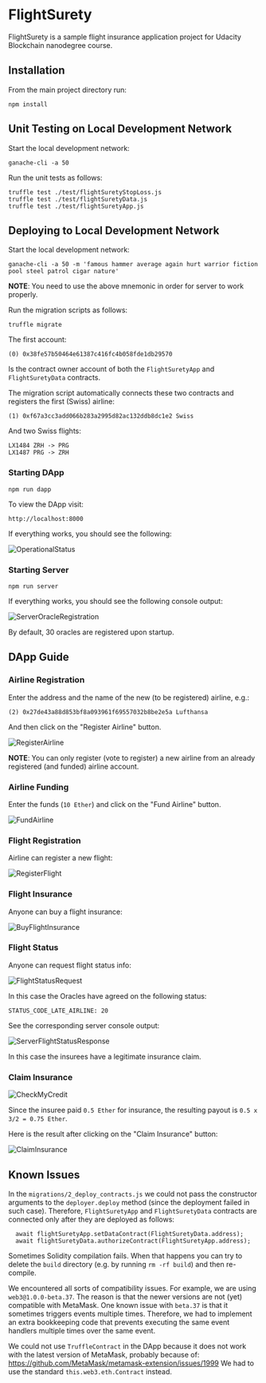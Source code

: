 # FlightSurety

FlightSurety is a sample flight insurance application project for
Udacity Blockchain nanodegree course.

## Installation

From the main project directory run:

```
npm install
```

## Unit Testing on Local Development Network

Start the local development network:

```
ganache-cli -a 50
```

Run the unit tests as follows:

```
truffle test ./test/flightSuretyStopLoss.js
truffle test ./test/flightSuretyData.js
truffle test ./test/flightSuretyApp.js
```

## Deploying to Local Development Network

Start the local development network:

```
ganache-cli -a 50 -m 'famous hammer average again hurt warrior fiction pool steel patrol cigar nature'
```

**NOTE**: You need to use the above mnemonic in order for server to work
properly.

Run the migration scripts as follows:

```
truffle migrate
```

The first account:

```
(0) 0x38fe57b50464e61387c416fc4b058fde1db29570
```

Is the contract owner account of both the `FlightSuretyApp` and
`FlightSuretyData` contracts.

The migration script automatically connects these two contracts and registers
the first (Swiss) airline:

```
(1) 0xf67a3cc3add066b283a2995d82ac132ddb8dc1e2 Swiss
```

And two Swiss flights:

```
LX1484 ZRH -> PRG
LX1487 PRG -> ZRH
```

### Starting DApp

```
npm run dapp
```

To view the DApp visit:

`http://localhost:8000`

If everything works, you should see the following:

![OperationalStatus](img/00_OperationalStatus.png "Operational Status")

### Starting Server

```
npm run server
```

If everything works, you should see the following console output:

![ServerOracleRegistration](img/01_ServerOracleRegistration.png "Server Oracle Registration")

By default, 30 oracles are registered upon startup.

## DApp Guide

### Airline Registration

Enter the address and the name of the new (to be registered) airline, e.g.:

```
(2) 0x27de43a88d853bf8a093961f69557032b8be2e5a Lufthansa
```

And then click on the "Register Airline" button.

![RegisterAirline](img/02_RegisterAirline.png "Register Airline")

**NOTE**: You can only register (vote to register) a new airline from an
already registered (and funded) airline account.

### Airline Funding

Enter the funds (`10 Ether`) and click on the "Fund Airline" button.

![FundAirline](img/03_FundAirline.png "Fund Airline")

### Flight Registration

Airline can register a new flight:

![RegisterFlight](img/04_RegisterFlight.png "Register Flight")

### Flight Insurance

Anyone can buy a flight insurance:

![BuyFlightInsurance](img/05_BuyFlightInsurance.png "Buy Flight Insurance")

### Flight Status

Anyone can request flight status info:

![FlightStatusRequest](img/06_FlightStatusRequest.png "Flight Status Request")

In this case the Oracles have agreed on the following status:

```
STATUS_CODE_LATE_AIRLINE: 20
```

See the corresponding server console output:

![ServerFlightStatusResponse](img/07_ServerFlightStatusResponse.png "Server Flight Status Response")

In this case the insurees have a legitimate insurance claim.

### Claim Insurance

![CheckMyCredit](img/08_CheckMyCredit.png "Check My Credit")

Since the insuree paid `0.5 Ether` for insurance, the resulting payout is `0.5 x 3/2 = 0.75 Ether`.

Here is the result after clicking on the "Claim Insurance" button:

![ClaimInsurance](img/09_ClaimInsurance.png "Claim Insurance")

## Known Issues

In the `migrations/2_deploy_contracts.js` we could not pass the constructor
arguments to the `deployer.deploy` method (since the deployment failed in such
case). Therefore, `FlightSuretyApp` and `FlightSuretyData` contracts are
connected only after they are deployed as follows:

```
  await flightSuretyApp.setDataContract(FlightSuretyData.address);
  await flightSuretyData.authorizeContract(FlightSuretyApp.address);
```

Sometimes Solidity compilation fails. When that happens you can try to delete
the `build` directory (e.g. by running `rm -rf build`) and then re-compile.

We encountered all sorts of compatibility issues. For example,
we are using `web3@1.0.0-beta.37`. The reason is that the newer versions are
not (yet) compatible with MetaMask. One known issue with `beta.37` is that
it sometimes triggers events multiple times. Therefore, we had to implement
an extra bookkeeping code that prevents executing the same event handlers
multiple times over the same event.

We could not use `TruffleContract` in the DApp because it does not work with
the latest version of MetaMask, probably because of:
https://github.com/MetaMask/metamask-extension/issues/1999
We had to use the standard `this.web3.eth.Contract` instead.